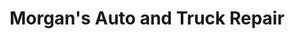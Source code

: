 ---
title: "Morgan's Auto and Truck Repair"
url: /furlong/morgans-auto-and-truck-repair/
shop: car repair
---